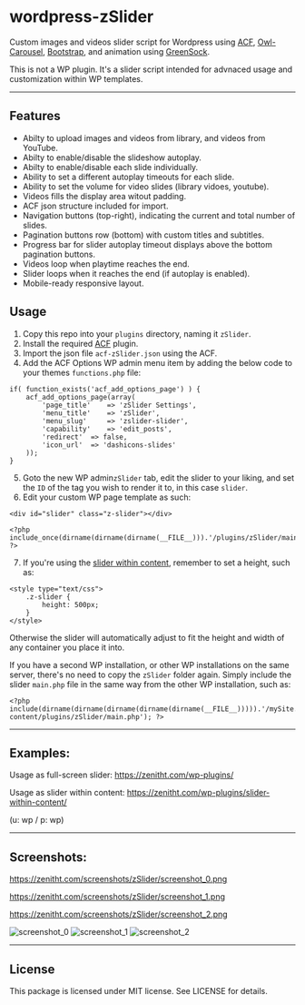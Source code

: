 # wordpress-zSlider
Custom images and videos slider script for Wordpress using [ACF](https://github.com/elliotcondon/acf), [Owl-Carousel](https://github.com/OwlCarousel2/OwlCarousel2), [Bootstrap](https://github.com/twbs/bootstrap), and animation using [GreenSock](https://github.com/greensock/GreenSock-JS).

This is not a WP plugin. It's a slider script intended for advnaced usage and customization within WP templates.

----

## Features
- Abilty to upload images and videos from library, and videos from YouTube.
- Abilty to enable/disable the slideshow autoplay.
- Abilty to enable/disable each slide individually.
- Ability to set a different autoplay timeouts for each slide.
- Ability to set the volume for video slides (library vidoes, youtube).
- Videos fills the display area witout padding.
- ACF json structure included for import.
- Navigation buttons (top-right), indicating the current and total number of slides.
- Pagination buttons row (bottom) with custom titles and subtitles.
- Progress bar for slider autoplay timeout displays above the bottom pagination buttons.
- Videos loop when playtime reaches the end.
- Slider loops when it reaches the end (if autoplay is enabled).
- Mobile-ready responsive layout.

## Usage
1. Copy this repo into your `plugins` directory, naming it `zSlider`.
2. Install the required [ACF](https://github.com/elliotcondon/acf) plugin.
3. Import the json file `acf-zSlider.json` using the ACF.
4. Add the ACF Options WP admin menu item by adding the below code to your themes `functions.php` file:

```
if( function_exists('acf_add_options_page') ) {
	acf_add_options_page(array(
		'page_title' 	=> 'zSlider Settings',
		'menu_title'	=> 'zSlider',
		'menu_slug' 	=> 'zslider-slider',
		'capability'	=> 'edit_posts',
		'redirect'	=> false,
		'icon_url' 	=> 'dashicons-slides'
	));
}
```

5. Goto the new WP admin`zSlider` tab, edit the slider to your liking, and set the `ID` of the tag you wish to render it to, in this case `slider`.
6. Edit your custom WP page template as such:

```
<div id="slider" class="z-slider"></div>

<?php include_once(dirname(dirname(dirname(__FILE__))).'/plugins/zSlider/main.php'); ?>
```

7. If you're using the [slider within content](https://zenitht.com/wp-plugins/slider-within-content/), remember to set a height, such as:
```
<style type="text/css">
	.z-slider {
		height: 500px;
	}
</style>
```
Otherwise the slider will automatically adjust to fit the height and width of any container you place it into.

If you have a second WP installation, or other WP installations on the same server, there's no need to copy the `zSlider` folder again. Simply include the slider `main.php` file in the same way from the other WP installation, such as:

```
<?php include(dirname(dirname(dirname(dirname(dirname(__FILE__))))).'/mySite.com/wp-content/plugins/zSlider/main.php'); ?>
```

----

## Examples:
Usage as full-screen slider: https://zenitht.com/wp-plugins/

Usage as slider within content: https://zenitht.com/wp-plugins/slider-within-content/

(u: wp / p: wp)

----

## Screenshots:
https://zenitht.com/screenshots/zSlider/screenshot_0.png

https://zenitht.com/screenshots/zSlider/screenshot_1.png

https://zenitht.com/screenshots/zSlider/screenshot_2.png

![screenshot_0](https://zenitht.com/screenshots/zSlider/screenshot_0.png)
![screenshot_1](https://zenitht.com/screenshots/zSlider/screenshot_1.png)
![screenshot_2](https://zenitht.com/screenshots/zSlider/screenshot_2.png)

----

## License ##

This package is licensed under MIT license. See LICENSE for details.


